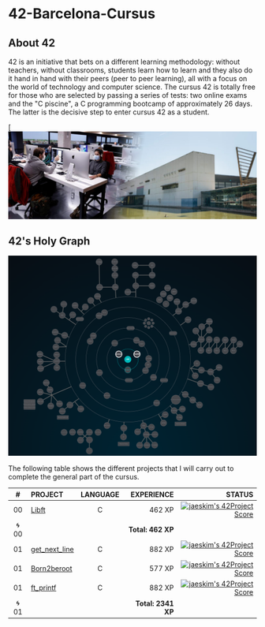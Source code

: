 # 42-Barcelona-Cursus

## About 42

42 is an initiative that bets on a different learning methodology: without teachers, without classrooms, students learn how to learn and they also do it hand in hand with their peers (peer to peer learning), all with a focus on the world of technology and computer science.
The cursus 42 is totally free for those who are selected by passing a series of tests: two online exams and the "C piscine", a C programming bootcamp of approximately 26 days. The latter is the decisive step to enter cursus 42 as a student.

[![Photo of a 42 Barcelona lab and ex](https://github.com/SixtoPineda/42-Barcelona-Cursus/blob/main/src-readme/img/42.png)

## 42's Holy Graph
![42's galaxy](https://github.com/SixtoPineda/42-Barcelona-Cursus/blob/main/src-readme/img/holy_graph.PNG)

The following table shows the different projects that I will carry out to complete the general part of the cursus.

|#	|PROJECT							|LANGUAGE		|EXPERIENCE	|STATUS						|
|:-:|:--								|:-:		|--:		|--:						|
|00	|[Libft](/00-Libft)	|C		|462 XP		|[![jaeskim's 42Project Score](https://badge42.herokuapp.com/api/project/spineda-/Libft)](https://github.com/JaeSeoKim/badge42)|
|:cyclone: 00	||		|**Total: 462 XP**		||
|01	|[get_next_line](/01-get_next_line)	|C		|882 XP		|[![jaeskim's 42Project Score](https://badge42.herokuapp.com/api/project/spineda-/get_next_line)](https://github.com/JaeSeoKim/badge42)|
|01	|[Born2beroot]()	|C		|577 XP		|[![jaeskim's 42Project Score](https://badge42.herokuapp.com/api/project/spineda-/Born2beroot)](https://github.com/JaeSeoKim/badge42)|
|01	|[ft_printf]()	|C		|882 XP		|[![jaeskim's 42Project Score](https://badge42.herokuapp.com/api/project/spineda-/ft_printf)](https://github.com/JaeSeoKim/badge42)|
|:cyclone: 01	||		|**Total: 2341 XP**		||
